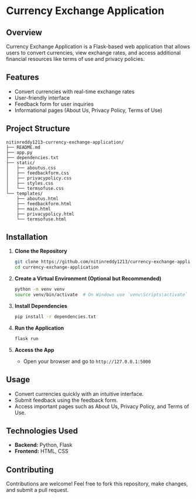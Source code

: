 # Currency Exchange Application

## Overview
Currency Exchange Application is a Flask-based web application that allows users to convert currencies, view exchange rates, and access additional financial resources like terms of use and privacy policies.

## Features
- Convert currencies with real-time exchange rates
- User-friendly interface
- Feedback form for user inquiries
- Informational pages (About Us, Privacy Policy, Terms of Use)

## Project Structure
```
nitinreddy1213-currency-exchange-application/
├── README.md
├── app.py
├── dependencies.txt
├── static/
│   ├── aboutus.css
│   ├── feedbackform.css
│   ├── privacypolicy.css
│   ├── styles.css
│   └── termsofuse.css
└── templates/
    ├── aboutus.html
    ├── feedbackform.html
    ├── main.html
    ├── privacypolicy.html
    └── termsofuse.html
```

## Installation

1. **Clone the Repository**
   ```bash
   git clone https://github.com/nitinreddy1213/currency-exchange-application.git
   cd currency-exchange-application
   ```

2. **Create a Virtual Environment (Optional but Recommended)**
   ```bash
   python -m venv venv
   source venv/bin/activate  # On Windows use `venv\Scripts\activate`
   ```

3. **Install Dependencies**
   ```bash
   pip install -r dependencies.txt
   ```

4. **Run the Application**
   ```bash
   flask run
   ```

5. **Access the App**
   - Open your browser and go to `http://127.0.0.1:5000`

## Usage
- Convert currencies quickly with an intuitive interface.
- Submit feedback using the feedback form.
- Access important pages such as About Us, Privacy Policy, and Terms of Use.

## Technologies Used
- **Backend:** Python, Flask
- **Frontend:** HTML, CSS

## Contributing
Contributions are welcome! Feel free to fork this repository, make changes, and submit a pull request.



